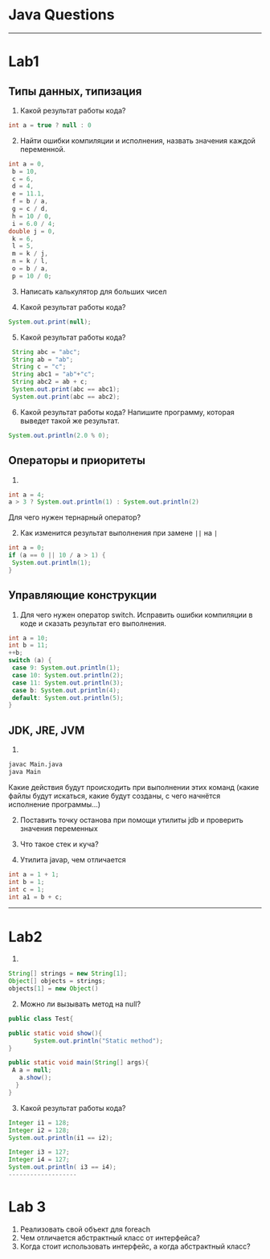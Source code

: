 # Java Questions

-------------------

# Lab1

## Типы данных, типизация

1. Какой результат работы кода?
```java
int a = true ? null : 0
```

2. Найти ошибки компиляции и исполнения, назвать значения каждой переменной.
```java
int a = 0,
 b = 10,
 c = 6,
 d = 4,
 e = 11.1,
 f = b / a,
 g = c / d,
 h = 10 / 0,
 i = 6.0 / 4;
double j = 0,
 k = 6,
 l = 5,
 m = k / j,
 n = k / l,
 o = b / a,
 p = 10 / 0;
```

3. Написать калькулятор для больших чисел

4. Какой результат работы кода?
```java
System.out.print(null);
```

5. Какой результат работы кода?
```java
 String abc = "abc";
 String ab = "ab";
 String c = "c";
 String abc1 = "ab"+"c";
 String abc2 = ab + c;
 System.out.print(abc == abc1);
 System.out.print(abc == abc2);
```
6. Какой результат работы кода? Напишите программу, которая выведет такой же результат.
```java
System.out.println(2.0 % 0);
``` 

## Операторы и приоритеты
1. 
```java
int a = 4;
a > 3 ? System.out.println(1) : System.out.println(2)
```
Для чего нужен тернарный оператор?

2. Как изменится результат выполнения при замене `||` на `|` 
```java
int a = 0;
if (a == 0 || 10 / a > 1) {
 System.out.println(1);
}
```


## Управляющие конструкции

1. Для чего нужен оператор switch.
Исправить ошибки компиляции в коде и сказать результат его выполнения.
```java
int a = 10;
int b = 11;
++b;
switch (a) {
 case 9: System.out.println(1);
 case 10: System.out.println(2);
 case 11: System.out.println(3);
 case b: System.out.println(4);
 default: System.out.println(5);
}
```

## JDK, JRE, JVM
1. 
```bash
javac Main.java
java Main
```
Какие действия будут происходить при выполнении этих команд (какие файлы будут искаться, какие будут созданы, с чего начнётся исполнение программы...)

2. Поставить точку останова при помощи утилиты jdb и проверить значения переменных

3. Что такое стек и куча?

4. Утилита javap, чем отличается
```java
int a = 1 + 1;
int b = 1;
int c = 1;
int a1 = b + c;
```

-------------------

# Lab2

1. 
```java
String[] strings = new String[1];
Object[] objects = strings;
objects[1] = new Object()
```

2. Можно ли вызывать метод на null?
```java
public class Test{

public static void show(){
       System.out.println("Static method");
}

public static void main(String[] args){
 A a = null;
   a.show();
  }
}
```

3. Какой результат работы кода?
```java
Integer i1 = 128;
Integer i2 = 128;
System.out.println(i1 == i2);

Integer i3 = 127;
Integer i4 = 127;
System.out.println( i3 == i4);
-------------------
```
# Lab 3

1. Реализовать свой объект для foreach
2. Чем отличается абстрактный класс от интерфейса?
3. Когда стоит использовать интерфейс, а когда абстрактный класс?

